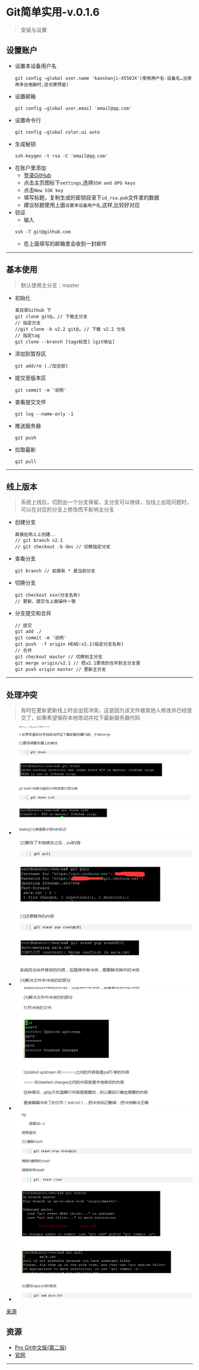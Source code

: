 #   Git简单实用-v.0.1.6

>   安装与设置

##  设置账户
-   设置本设备用户名
    ```
    git config –global user.name 'kaoshanji-X550JX'(使用用户名-设备名…当使用多台电脑时,这也算预留)
    ```
-   设置邮箱
    ```
    git config –global user.email 'email@qq.com'
    ```
-   设置命令行
    ```
    git config –global color.ui auto
    ```
-   生成秘钥
    ```
    ssh-keygen -t rsa -C 'email@qq.com'
    ```
-   在账户里添加
    -   [登录GitHub](https://github.com/)
    -   点击主页图标下`settings`,选择`SSH and GPG keys`
    -   点击`New SSK key`
    -   填写标题，复制生成的密钥目录下`id_rsa.pub`文件里的数据
    -   建议标题使用上面`设置本设备用户名`,这样,比较好对应
-   验证
    -   输入
    ```
    ssh -T git@github.com
    ```
    -   在上面填写的邮箱里会收到一封邮件

----

## 基本使用
>   默认使用主分支：master
-   初始化
    ```
    某目录Github 下 
    git clone git@… // 下载主分支
    // 指定分支
    //git clone -b v2.2 git@… // 下载 v2.2 分支
    // 指定tag
    git clone --branch [tags标签] [git地址]
    ```
-   添加到暂存区
    ```
    git add/rm (./加全部)
    ```
-   提交至版本区
    ```
    git commit -m '说明'
    ```
-   查看提交文件
    ```
    git log --name-only -1
    ```
-   推送服务器
    ```
    git push
    ```
-   拉取最新
    ```
    git pull
    ```

----

## 线上版本
>   系统上线后，切割出一个分支保留，主分支可以继续，当线上出现问题时，可以在对应的分支上修改而不影响主分支
-   创建分支
    ```
    直接在网上上创建..
    // git branch v2.1
    // git checkout -b dev // 切换指定分支
    ```
-   查看分支
    ```
    git branch // 前面有 * 是当前分支
    ```
-   切换分支
    ```
    git checkout xxx(分支名称)
    // 更新、提交与上面操作一致
    ```
-   分支提交和合并
    ```
    // 提交
    git add ./
    git commit -m '说明'
    git push  -f origin HEAD:v2.1(指定分支名称)
    // 合并
    git checkout master // 切换到主分支
    git merge origin/v2.1 // 把v2.1更改的合并到主分支里
    git push origin master // 更新主分支
    ```

----

##  处理冲突
>   有时在更新更新线上时会出现冲突，这是因为该文件被其他人修改并已经提交了，如果希望保存本地改动并拉下最新服务器代码

-   ![步骤一](images/20190116165321.png)
-   ![步骤一](images/20190116165339.png)
-   ![步骤一](images/20190116165411.png)
-   ![步骤一](images/20190116165448.png)

[来源](https://www.cnblogs.com/baby123/p/6588378.html)

##  资源
-   [Pro Git中文版(第二版)](https://progit.bootcss.com/)
-   [官网](https://git-scm.com/)

----